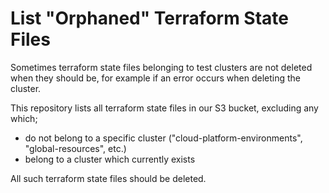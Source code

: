 # List "Orphaned" Terraform State Files

Sometimes terraform state files belonging to test clusters are not deleted when they should be, for example if an error occurs when deleting the cluster.

This repository lists all terraform state files in our S3 bucket, excluding any which;
* do not belong to a specific cluster ("cloud-platform-environments", "global-resources", etc.)
* belong to a cluster which currently exists

All such terraform state files should be deleted.
